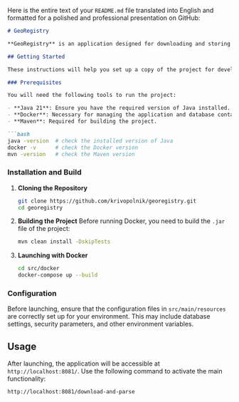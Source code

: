 Here is the entire text of your `README.md` file translated into English and formatted for a polished and professional presentation on GitHub:

```markdown
# GeoRegistry

**GeoRegistry** is an application designed for downloading and storing geographical data. This console application provides an API for managing data about geographical entities. **GeoRegistry** automatically downloads XML files, extracts them, and stores the data in a PostgreSQL database. The application generates two Docker containers: one for the Java application and another for the PostgreSQL server.

## Getting Started

These instructions will help you set up a copy of the project for development and testing on your local machine.

### Prerequisites

You will need the following tools to run the project:

- **Java 21**: Ensure you have the required version of Java installed.
- **Docker**: Necessary for managing the application and database containers.
- **Maven**: Required for building the project.

```bash
java -version  # check the installed version of Java
docker -v      # check the Docker version
mvn -version   # check the Maven version
```

### Installation and Build

1. **Cloning the Repository**
   ```bash
   git clone https://github.com/krivopolnik/georegistry.git
   cd georegistry
   ```

2. **Building the Project**
   Before running Docker, you need to build the `.jar` file of the project:
   ```bash
   mvn clean install -DskipTests
   ```

3. **Launching with Docker**
   ```bash
   cd src/docker
   docker-compose up --build
   ```

### Configuration

Before launching, ensure that the configuration files in `src/main/resources` are correctly set up for your environment. This may include database settings, security parameters, and other environment variables.

## Usage

After launching, the application will be accessible at `http://localhost:8081/`. Use the following command to activate the main functionality:

```http
http://localhost:8081/download-and-parse
```
